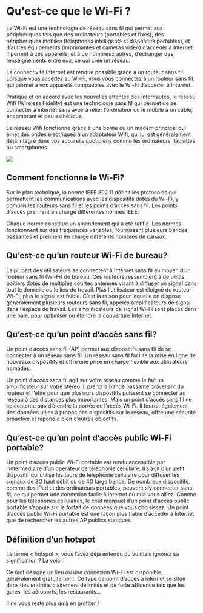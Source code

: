 # Qu'est-ce que le Wi-Fi ?

Le Wi-Fi est une technologie de réseau sans fil qui permet aux périphériques tels que des ordinateurs (portables et fixes), des périphériques mobiles (téléphones intelligents et dispositifs portables), et d’autres équipements (imprimantes et caméras vidéo) d’accéder à Internet. Il permet à ces appareils, et à de nombreux autres, d’échanger des renseignements entre eux, ce qui crée un réseau.

La connectivité Internet est rendue possible grâce à un routeur sans fil. Lorsque vous accédez au Wi-Fi, vous vous connectez à un routeur sans fil, qui permet à vos appareils compatibles avec le Wi-Fi d’accéder à Internet.

Pratique et en accord avec les nouvelles attentes des internautes, le réseau Wifi (Wireless Fidelity) est une technologie sans fil qui permet de se connecter à internet sans avoir à relier l’ordinateur ou le mobile à un câble, encombrant et peu esthétique.

Le réseau Wifi fonctionne grâce à une borne ou un modem principal qui émet des ondes électriques à un adaptateur Wifi, qui lui est généralement déjà intégré dans vos appareils quotidiens comme les ordinateurs, tablettes ou smartphones.

![](https://www.noodo-wifi.com/wp-content/uploads/2016/11/reseau-wifi-fonctionnement.png)

## Comment fonctionne le Wi-Fi?

Sur le plan technique, la norme IEEE 802.11 définit les protocoles qui permettent les communications avec les dispositifs dotés du Wi-Fi, y compris les routeurs sans fil et les points d’accès sans fil. Les points d’accès prennent en charge différentes normes IEEE.

Chaque norme constitue un amendement qui a été ratifié. Les normes fonctionnent sur des fréquences variables, fournissent plusieurs bandes passantes et prennent en charge différents nombres de canaux.

## Qu’est-ce qu’un routeur Wi-Fi de bureau?

La plupart des utilisateurs se connectent à Internet sans fil au moyen d’un routeur sans fil (Wi-Fi) de bureau. Ces routeurs ressemblent à de petits boîtiers dotés de multiples courtes antennes visant à diffuser un signal dans tout le domicile ou le lieu de travail. Plus l’utilisateur est éloigné du routeur Wi-Fi, plus le signal est faible. C’est la raison pour laquelle on dispose généralement plusieurs routeurs sans fil, appelés amplificateurs de signal, dans l’espace de travail. Les amplificateurs de signal Wi-Fi sont placés dans une baie, pour optimiser ou étendre la couverture Internet.

## Qu’est-ce qu’un point d’accès sans fil?

Un point d’accès sans fil (AP) permet aux dispositifs sans fil de se connecter à un réseau sans fil. Un réseau sans fil facilite la mise en ligne de nouveaux dispositifs et offre une prise en charge flexible aux utilisateurs nomades.

Un point d’accès sans fil agit sur votre réseau comme le fait un amplificateur sur votre stéréo. Il prend la bande passante provenant du routeur et l’étire pour que plusieurs dispositifs puissent se connecter au réseau à des distances plus importantes. Mais un point d’accès sans fil ne se contente pas d’étendre la portée de l’accès Wi-Fi. Il fournit également des données utiles à propos des dispositifs sur le réseau, offre une sécurité proactive et répond à bien d’autres objectifs.

## Qu’est-ce qu’un point d’accès public Wi-Fi portable?

Un point d’accès public Wi-Fi portable est rendu accessible par l’intermédiaire d’un opérateur de téléphonie cellulaire. Il s’agit d’un petit dispositif qui utilise les tours de téléphonie cellulaire pour diffuser les signaux de 3G haut débit ou de 4G large bande. De nombreux dispositifs, comme des iPad et des ordinateurs portables, peuvent s’y connecter sans fil, ce qui permet une connexion facile à Internet où que vous alliez. Comme pour les téléphones cellulaires, le coût mensuel d’un point d'accès public portable s’appuie sur le forfait de données que vous choisissez. Un point d’accès public Wi-Fi portable est une façon plus fiable d’accéder à Internet que de rechercher les autres AP publics statiques.

## Définition d’un hotspot

Le terme « hotspot », vous l’avez déjà entendu ou vu mais ignorez sa signification ? La voici !

Ce mot désigne un lieu où une connexion Wi-Fi est disponible, généralement gratuitement. Ce type de point d’accès à internet se situe dans des endroits clairement délimités et de forte affluence tels que les gares, les aéroports, les restaurants…

Il ne vous reste plus qu’à en profiter !